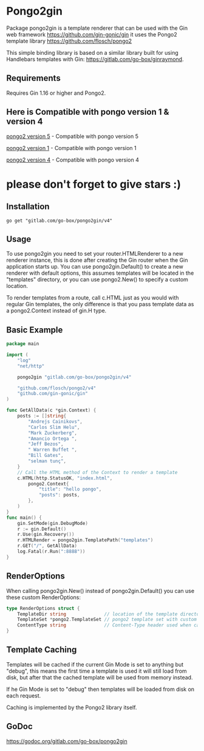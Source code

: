 Pongo2gin
=========

Package pongo2gin is a template renderer that can be used with the Gin web
framework https://github.com/gin-gonic/gin it uses the Pongo2 template library
https://github.com/flosch/pongo2

This simple binding library is based on a similar library built for using
Handlebars templates with Gin: https://gitlab.com/go-box/ginraymond.

Requirements
------------

Requires Gin 1.16 or higher and Pongo2.


## Here is Compatible with pongo version 1 &  version 4

 [pongo2 version 5](https://gitlab.com/go-box/pongo2gin/) -  Compatible with pongo version 5
 

 [pongo2 version 1](https://gitlab.com/go-box/pongo2gin/tree/main/v1) - Compatible with pongo version 1
 
 
 [pongo2 version 4](https://gitlab.com/go-box/pongo2gin/tree/main/v4) -  Compatible with pongo version 4


# please don't forget to give stars :)

## Installation  

`go get "gitlab.com/go-box/pongo2gin/v4"`

Usage
-----

To use pongo2gin you need to set your router.HTMLRenderer to a new renderer
instance, this is done after creating the Gin router when the Gin application
starts up. You can use pongo2gin.Default() to create a new renderer with
default options, this assumes templates will be located in the "templates"
directory, or you can use pongo2.New() to specify a custom location.

To render templates from a route, call c.HTML just as you would with
regular Gin templates, the only difference is that you pass template
data as a pongo2.Context instead of gin.H type.

Basic Example
-------------

```go
package main

import (
	"log"
	"net/http"

	pongo2gin "gitlab.com/go-box/pongo2gin/v4"

	"github.com/flosch/pongo2/v4"
	"github.com/gin-gonic/gin"
)

func GetAllData(c *gin.Context) {
	posts := []string{
		"Andrejs Cainikovs",
		"Carlos Slim Helu",
		"Mark Zuckerberg",
		"Amancio Ortega ",
		"Jeff Bezos",
		" Warren Buffet ",
		"Bill Gates",
		"selman tunç",
	}
	// Call the HTML method of the Context to render a template
	c.HTML(http.StatusOK, "index.html",
		pongo2.Context{
			"title": "hello pongo",
			"posts": posts,
		},
	)
}
func main() {
	gin.SetMode(gin.DebugMode)
	r := gin.Default()
	r.Use(gin.Recovery())
	r.HTMLRender = pongo2gin.TemplatePath("templates")
	r.GET("/", GetAllData)
	log.Fatal(r.Run(":8888"))
}


```

RenderOptions
-------------

When calling pongo2gin.New() instead of pongo2gin.Default() you can use these
custom RenderOptions:

```go
type RenderOptions struct {
    TemplateDir string              // location of the template directory
    TemplateSet *pongo2.TemplateSet // pongo2 template set with custom loader, or nil
    ContentType string              // Content-Type header used when calling c.HTML()
}
```

Template Caching
----------------

Templates will be cached if the current Gin Mode is set to anything but "debug",
this means the first time a template is used it will still load from disk, but
after that the cached template will be used from memory instead.

If he Gin Mode is set to "debug" then templates will be loaded from disk on
each request.

Caching is implemented by the Pongo2 library itself.

GoDoc
-----

https://godoc.org/gitlab.com/go-box/pongo2gin

